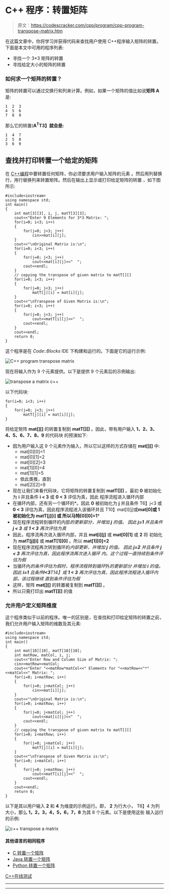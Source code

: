 # C++ 程序：转置矩阵

> 原文：<https://codescracker.com/cpp/program/cpp-program-transpose-matrix.htm>

在这篇文章中，你将学习并获得代码来查找用户使用 C++程序输入矩阵的转置。下面是本文中可用的程序列表:

*   寻找一个 3*3 矩阵的转置
*   寻找给定大小的矩阵的转置

### 如何求一个矩阵的转置？

矩阵的转置可以通过交换行和列来计算。例如，如果一个矩阵的值比如说**矩阵 A** 是:

```
1  2  3
4  5  6
7  8  9
```

那么它的转置(**A<sup>T</sup>T3】就会是:**

```
1  4  7
2  5  8
3  6  9
```

## 查找并打印转置一个给定的矩阵

在 [C++编程](/cpp/index.htm)中要转置任何矩阵，你必须要求用户输入矩阵的元素 。然后用列替换行，用行替换列来转置矩阵。然后在输出上显示或打印给定矩阵的转置 ，如下图所示:

```
#include<iostream>
using namespace std;
int main()
{
    int mat[3][3], i, j, matT[3][3];
    cout<<"Enter 9 Elements for 3*3 Matrix: ";
    for(i=0; i<3; i++)
    {
        for(j=0; j<3; j++)
            cin>>mat[i][j];
    }
    cout<<"\nOriginal Matrix is:\n";
    for(i=0; i<3; i++)
    {
        for(j=0; j<3; j++)
            cout<<mat[i][j]<<"  ";
        cout<<endl;
    }
    // copying the transpose of given matrix to matT[][]
    for(i=0; i<3; i++)
    {
        for(j=0; j<3; j++)
            matT[j][i] = mat[i][j];
    }
    cout<<"\nTranspose of Given Matrix is:\n";
    for(i=0; i<3; i++)
    {
        for(j=0; j<3; j++)
            cout<<matT[i][j]<<"  ";
        cout<<endl;
    }
    cout<<endl;
    return 0;
}
```

这个程序是在 *Code::Blocks* IDE 下构建和运行的。下面是它的运行示例:

![C++ program transpose matrix](img/e595535acf6e89d889eb464b779f904e.png)

现在将输入作为 9 个元素提供。以下是提供 9 个元素后的示例输出:

![transpose a matrix c++](img/ef1aca3e99b3fb4d171c60153c843c12.png)

以下代码块:

```
for(i=0; i<3; i++)
{
    for(j=0; j<3; j++)
        matT[j][i] = mat[i][j];
}
```

将给定矩阵 **mat[][]** 的转置复制到 **matT[][]** 。因此，带有用户输入 **1、2、3、4、5、6、7、8、9** 的代码块 的预演如下:

*   因为用户输入这 9 个元素作为输入，所以它以这样的方式存储在 **mat[][]** 中:
    *   mat[0][0]=1
    *   mat[0][1]=2
    *   mat[0][2]=3
    *   mat[1][0]=4
    *   mat[1][1]=5
    *   依此类推，直到
    *   mat[2][2]=9
*   现在让我们来看代码块，它将矩阵的转置复制到 **matT[][]** 。最初 **0** 被初始化为 **i** 并且条件 **i < 3** 或 **0 < 3** 评估为真，因此 程序流程进入循环内部
*   在循环内部，还有另一个循环的*。因此 **0** 被初始化为 **j** 并且条件 T6】j<3 或 **0 < 3** 评估为真，因此程序流程进入该循环并且 T10】mat[I][j]或**mat[0]**或 **1** 被初始化为 **matT[j][i]** 或 所以**马特[0][0]=1***
*   现在程序流程转到循环的内部*的更新部分，并增加 **j** 的值。 因此 **j=1** 并且条件 **j < 3** 或 **1 < 3** 再次评估为真*
*   因此，程序流再次进入循环内部，并且 **mat[i][j]** 或 **mat[0][1]** 或 **2** 将 初始化为 **matT[j][i]** 或 **matT[1][0]** 。所以 **mat[1][0]=2**
*   现在程序流程再次转到循环的*内部更新，并增加 **j** 的值。 因此 **j=2** 并且条件 **j < 3** 再次评估为真，因此程序流再次进入循环 内。这个过程一直持续到条件评估为假*
*   当循环内*的条件评估为假时，程序流程转到循环*外*的更新部分 并增加 **i** 的值。因此 **i=1** 且条件**I<3**T14】或 **1 < 3** 再次评估为真，因此程序流程进入循环内部。该过程继续 直到条件评估为假*
*   这样，矩阵 **mat[][]** 的转置被复制到 **matT[][]** 。
*   所以只需打印出 **matT[][]** 的值

### 允许用户定义矩阵维度

这个程序类似于以前的程序。唯一的区别是，在查找和打印给定矩阵的转置之前，我们允许用户输入矩阵的维数及其元素:

```
#include<iostream>
using namespace std;
int main()
{
    int mat[10][10], matT[10][10];
    int matRow, matCol, i, j;
    cout<<"Enter Row and Column Size of Matrix: ";
    cin>>matRow>>matCol;
    cout<<"Enter "<<matRow*matCol<<" Elements for "<<matRow<<"*"<<matCol<<" Matrix: ";
    for(i=0; i<matRow; i++)
    {
        for(j=0; j<matCol; j++)
            cin>>mat[i][j];
    }
    cout<<"\nOriginal Matrix is:\n";
    for(i=0; i<matRow; i++)
    {
        for(j=0; j<matCol; j++)
            cout<<mat[i][j]<<"  ";
        cout<<endl;
    }
    // copying the transpose of given matrix to matT[][]
    for(i=0; i<matRow; i++)
    {
        for(j=0; j<matCol; j++)
            matT[j][i] = mat[i][j];
    }
    cout<<"\nTranspose of Given Matrix is:\n";
    for(i=0; i<matCol; i++)
    {
        for(j=0; j<matRow; j++)
            cout<<matT[i][j]<<"  ";
        cout<<endl;
    }
    cout<<endl;
    return 0;
}
```

以下是其以用户输入 **2** 和 **4** 为维度的示例运行。即， **2** 为行大小， T6】4 为列大小，那么 **1，2，3，4，5，6，7，8** 为其 8 个元素。以下是使用这些 输入运行的示例:

![c++ transpose a matrix](img/048b5c067be0f749807ad1dec654e137.png)

#### 其他语言的相同程序

*   [C 转置一个矩阵](/c/program/c-program-transpose-matrix.htm)
*   [Java 转置一个矩阵](/java/program/java-program-transpose-matrix.htm)
*   [Python 转置一个矩阵](/python/program/python-program-transpose-matrix.htm)

[C++在线测试](/exam/showtest.php?subid=3)

* * *

* * *